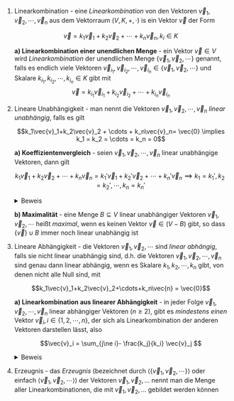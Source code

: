1. Linearkombination - eine *Linearkombination* von den Vektoren $\vec{v}_1, \vec{v}_2, \cdots, \vec{v}_n$ aus dem Vektorraum $(V, K, +, \cdot)$ is ein Vektor $\vec{v}$ der Form
	
	$$\vec{v} = k_1\vec{v}_1 + k_2\vec{v}_2 +\cdots + k_n\vec{v}_n, k_i \in K$$
	
	**a) Linearkombination einer unendlichen Menge** - ein Vektor $\vec{v} \in V$ wird *Linearkombination* der unendlichen Menge $\{\vec{v}_1,\vec{v}_2,\cdots\}$ genannt, falls es endlich viele Vektoren $\vec{v}_{i_1}, \vec{v}_{i_2}, \cdots, \vec{v}_{i_n}\in \{\vec{v}_1,\vec{v}_2,\cdots\}$ und Skalare $k_{i_1}, k_{i_2}, \cdots, k_{i_n} \in K$ gibt mit
	$$\vec{v} = k_{i_1}\vec{v}_{i_1}+k_{i_2}\vec{v}_{i_2}+\cdots+k_{i_n}\vec{v}_{i_n}$$

2. Lineare Unabhängigkeit - man nennt die Vektoren $\vec{v}_1,\vec{v}_2,\cdots, \vec{v}_n$ *linear unabhängig*, falls es gilt
	
	$$k_1\vec{v}_1+k_2\vec{v}_2 + \cdots + k_n\vec{v}_n= \vec{0} \implies k_1 = k_2 = \cdots = k_n = 0$$
	
	**a) Koeffizientenvergleich** - seien $\vec{v}_1,\vec{v}_2,\cdots,\vec{v}_n$ linear unabhängige Vektoren, dann gilt
	
	$$k_1\vec{v}_1 + k_2\vec{v}_2 + \cdots + k_n\vec{v}_n = k_1'\vec{v}_1 + k_2'\vec{v}_2 + \cdots + k_n'\vec{v}_n \implies k_1=k_1', k_2=k_2',\cdots,k_n=k_n'$$
	
	<details>
	<summary>Beweis</summary>
	
	$$k_1\vec{v}_1 + k_2\vec{v}_2 + \cdots + k_n\vec{v}_n = k_1'\vec{v}_1 + k_2'\vec{v}_2 + \cdots + k_n'\vec{v}_n \implies (k_1-k_1')\vec{v}_1 + (k_2-k_2')\vec{v}_2 + \cdots + (k_n-k_n')\vec{v}_n = \vec{0}$$
	
	Da die Vektoren linear unabhängig sind, müssen die Koeffizienten davor alle Null sein. Also muss $k_i-k_i' = 0, \forall i \in \{1,2,\cdots, n\}$ gelten.
	
	</details>
	
	**b) Maximalität** - eine Menge $B \subseteq V$ linear unabhängiger Vektoren $\vec{v}_1,\vec{v}_2,\cdots$ heißt *maximal*, wenn es keinen Vektor $\vec{v} \in (V - B)$ gibt, so dass $\{\vec{v}\} \cup B$ immer noch linear unabhängig ist

3. Lineare Abhängigkeit - die Vektoren $\vec{v}_1,\vec{v}_2,\cdots$ sind *linear abhängig*, falls sie nicht linear unabhängig sind, d.h. die Vektoren $\vec{v}_1,\vec{v}_2,\cdots, \vec{v}_n$ sind genau dann linear abhängig, wenn es Skalare $k_1, k_2,\cdots,k_n$ gibt, von denen nicht alle Null sind, mit
	
	$$k_1\vec{v}_1+k_2\vec{v}_2+\cdots+k_n\vec{n} = \vec{0}$$
	
	**a) Linearkombination aus linearer Abhängigkeit** - in jeder Folge $\vec{v}_1,\vec{v}_2,\cdots,\vec{v}_n$ linear abhängiger Vektoren ($n\ge 2$), gibt es *mindestens einen* Vektor $\vec{v}_i, i \in \{1,2,\cdots,n\}$, der sich als Linearkombination der anderen Vektoren darstellen lässt, also
	
	$$\vec{v}_i = \sum_{j\ne i}- \frac{k_j}{k_i} \vec{v}_j $$
	
	<details>
	<summary>Beweis</summary>
	
	Nach Definition der linearen Abhängigkeit gibt es $k_1,k_2,\cdots,k_n \in K$ mit
	
	$$k_1\vec{v}_1+k_2\vec{v}_2+\cdots+k_n\vec{n} = \vec{0}$$
	
	so, dass mindestens einer der Koeffizienten, den wir $k_i$ nennen, ungleich Null ist. Dann folgt
	
	$$k_i\vec{v}_i = -k_1\vec{v}_1-k_2\vec{v}_2 + \cdots -k_{i-1}\vec{v}_{i-1}-k_{i+1}\vec{v}_{i+1}+\cdots -k_n\vec{v}_n$$
	
	Da $k_i\ne 0$, folgt
	
	$$\vec{v}_i = -\frac{k_1}{k_i}\vec{v}_1-\frac{k_2}{k_i}\vec{v}_2 + \cdots -\frac{k_{i-1}}{k_i}\vec{v}_{i-1}-\frac{k_{i+1}}{k_i}\vec{v}_{i+1}+\cdots -\frac{k_n}{k_i}\vec{v}_n$$
	
	</details>

4. Erzeugnis - das *Erzeugnis* (bezeichnet durch $\langle\{\vec{v}_1,\vec{v}_2,\cdots\}\rangle$ oder einfach $\langle\vec{v}_1,\vec{v}_2,\cdots\rangle$) der Vektoren $\vec{v}_1,\vec{v}_2,\dots$ nennt man die Menge aller Linearkombinationen, die mit $\vec{v}_1,\vec{v}_2,\dots$ gebildet werden können